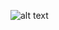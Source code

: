 ![alt text](https://www.lucidchart.com/publicSegments/view/fd9ed9a7-5906-4d37-8758-3c07d497c1d4/image.png 'Architecture Flow')
